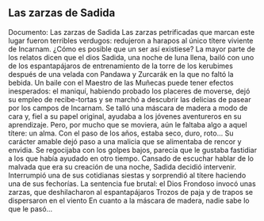 ## Las zarzas de Sadida
Documento: Las zarzas de Sadida
Las zarzas petrificadas que marcan este lugar fueron terribles verdugos: redujeron a harapos al único títere viviente de Incarnam.
¿Cómo es posible que un ser así existiese? La mayor parte de los relatos dicen que el dios Sadida, una noche de luna llena, bailó con uno de los espantapájaros de entrenamiento de la torre de los kerubimes después de una velada con Pandawa y Zurcarák en la que no faltó la bebida. Un baile con el Maestro de las Muñecas puede tener efectos inesperados: el maniquí, habiendo probado los placeres de moverse, dejó su empleo de recibe-tortas y se marchó a descubrir las delicias de pasear por los campos de Incarnam. Se talló una máscara de madera a modo de cara y, fiel a su papel original, ayudaba a los jóvenes aventureros en su aprendizaje.
Pero, por mucho que se moviera, aún le faltaba algo a aquel títere: un alma. Con el paso de los años, estaba seco, duro, roto... Su carácter amable dejó paso a una malicia que se alimentaba de rencor y envidia. Se regocijaba con los golpes bajos, parecía que le gustaba fastidiar a los que había ayudado en otro tiempo.
Cansado de escuchar hablar de lo malvada que era su creación de una noche, Sadida decidió intervenir. Interrumpió una de sus cotidianas siestas y sorprendió al títere haciendo una de sus fechorías. La sentencia fue brutal: el Dios Frondoso invocó unas zarzas, que deshilacharon al espantapájaros Trozos de paja y de trapos se dispersaron en el viento En cuanto a la máscara de madera, nadie sabe lo que le pasó...
